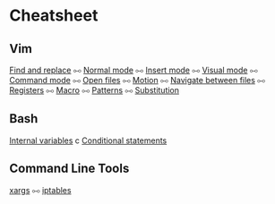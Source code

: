 Cheatsheet
==========

## Vim

[Find and replace](/sheets/Vim.md#find-and-replace) ⧟
[Normal mode](/sheets/Vim.md#normal-mode) ⧟
[Insert mode](/sheets/Vim.md#insert-mode) ⧟
[Visual mode](/sheets/Vim.md#visual-mode) ⧟
[Command mode](/sheets/Vim.md#command-mode) ⧟
[Open files](/sheets/Vim.md#open-files) ⧟
[Motion](/sheets/Vim.md#motion) ⧟
[Navigate between files](/sheets/Vim.md#navigate-between-files) ⧟
[Registers](/sheets/Vim.md#registers) ⧟
[Macro](/sheets/Vim.md#macro) ⧟
[Patterns](/sheets/Vim.md#patterns) ⧟
[Substitution](/sheets/Vim.md#substitution)

## Bash

[Internal variables](/sheets/Bash.md#internal-variables) c
[Conditional statements](/sheets/Bash.md#conditional-statements)

## Command Line Tools

[xargs](/sheets/Command%20Line%20Tools.md#xargs) ⧟
[iptables](/sheets/Command%20Line%20Tools.md#iptables)
